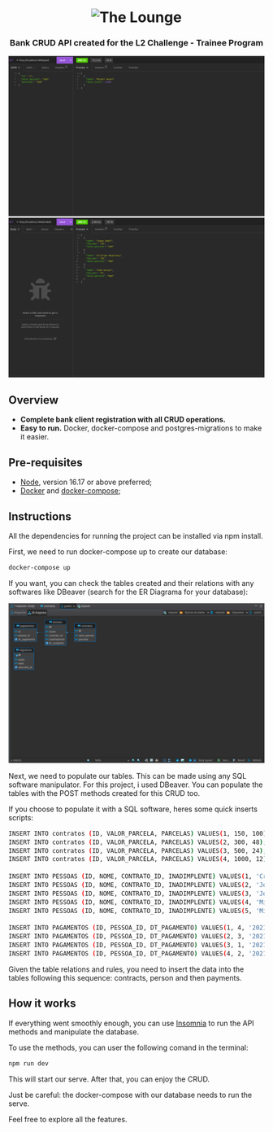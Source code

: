 <h1 align="center">
	<img
		width="450"
		alt="The Lounge"
		src="https://media-exp1.licdn.com/dms/image/C560BAQHVrsIoVsqvEw/company-logo_200_200/0/1648478036420?e=2147483647&v=beta&t=bWUf4eZ7M2isokXWBiLPRrO_cp0Rl26FWyzBfDl90rU">
</h1>

<h3 align="center">
	<strong>Bank CRUD API created for the L2 Challenge - Trainee Program  </strong>
</h3>

<p align="center">
	<img src="https://github.com/heitor-jsr/L2-Code-Challange/blob/main/03/imgs/paid.png" width="550">
	<img src="https://github.com/heitor-jsr/L2-Code-Challange/blob/main/03/imgs/debt.png" width="550">
</p>

## **Overview**

- **Complete bank client registration with all CRUD operations.**
- **Easy to run.** Docker, docker-compose and postgres-migrations to make it easier.

## **Pre-requisites**
- [Node](https://nodejs.org/en/download/), version 16.17 or above preferred;
- [Docker](https://docs.docker.com/engine/install/) and [docker-compose](https://docs.docker.com/compose/install/);
## **Instructions**

All the dependencies for running the project can be installed via npm install.

First, we need to run docker-compose up to create our database:

```sh
docker-compose up
```

If you want, you can check the tables created and their relations with any softwares like DBeaver (search for the ER Diagrama for your database):

<p align="center">
	<img src="https://github.com/heitor-jsr/L2-Code-Challange/blob/main/03/imgs/dbeaver-exemple.png" width="550">
</p>

Next, we need to populate our tables. This can be made using any SQL software manipulator. For this project, i used DBeaver. You can populate the tables with the POST methods created for this CRUD too.

If you choose to populate it with a SQL software, heres some quick inserts scripts:

```sh
INSERT INTO contratos (ID, VALOR_PARCELA, PARCELAS) VALUES(1, 150, 100);
INSERT INTO contratos (ID, VALOR_PARCELA, PARCELAS) VALUES(2, 300, 48);
INSERT INTO contratos (ID, VALOR_PARCELA, PARCELAS) VALUES(3, 500, 24);
INSERT INTO contratos (ID, VALOR_PARCELA, PARCELAS) VALUES(4, 1000, 12);

INSERT INTO PESSOAS (ID, NOME, CONTRATO_ID, INADIMPLENTE) VALUES(1, 'Cristian Ghyprievy', 2, 'S');
INSERT INTO PESSOAS (ID, NOME, CONTRATO_ID, INADIMPLENTE) VALUES(2, 'Joana Cabel', 1, 'S');
INSERT INTO PESSOAS (ID, NOME, CONTRATO_ID, INADIMPLENTE) VALUES(3, 'John Serial', 3, 'S');
INSERT INTO PESSOAS (ID, NOME, CONTRATO_ID, INADIMPLENTE) VALUES(4, 'Michael Seven', 2, 'N');
INSERT INTO PESSOAS (ID, NOME, CONTRATO_ID, INADIMPLENTE) VALUES(5, 'Michael Seven', 2, 'S');

INSERT INTO PAGAMENTOS (ID, PESSOA_ID, DT_PAGAMENTO) VALUES(1, 4, '2021-09-01');
INSERT INTO PAGAMENTOS (ID, PESSOA_ID, DT_PAGAMENTO) VALUES(2, 3, '2021-09-05');
INSERT INTO PAGAMENTOS (ID, PESSOA_ID, DT_PAGAMENTO) VALUES(3, 1, '2021-09-19');
INSERT INTO PAGAMENTOS (ID, PESSOA_ID, DT_PAGAMENTO) VALUES(4, 2, '2021-09-25');
```

Given the table relations and rules, you need to insert the data into the tables following this sequence: contracts, person and then payments.

## **How it works**

If everything went smoothly enough, you can use [Insomnia](https://insomnia.rest/download) to run the API methods and manipulate the database.

To use the methods, you can user the following comand in the terminal:

```sh
npm run dev
```

This will start our serve. After that, you can enjoy the CRUD.

Just be careful: the docker-compose with our database needs to run the serve. 

Feel free to explore all the features. 
